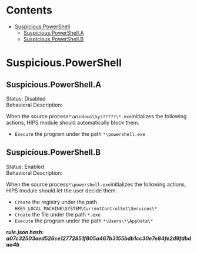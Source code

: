 



Contents
========

* [Suspicious.PowerShell](#suspiciouspowershell)
	* [Suspicious.PowerShell.A](#suspiciouspowershella)
	* [Suspicious.PowerShell.B](#suspiciouspowershellb)

# Suspicious.PowerShell

## Suspicious.PowerShell.A
  
Status: Disabled  
Behavioral Description: 

When the source process`*\Windows\Sys?????\*.exe`initializes the following actions, HIPS module should automatically block them.
- `Execute` the program under the path `*\powershell.exe`

## Suspicious.PowerShell.B
  
Status: Enabled  
Behavioral Description: 

When the source process`*\powershell.exe`initializes the following actions, HIPS module should let the user decide them.
- `Create` the registry under the path `HKEY_LOCAL_MACHINE\SYSTEM\CurrentControlSet\Services\*`
- `Create` the file under the path `*.exe`
- `Execute` the program under the path `*\Users\*\AppData\*`
  
***rule.json hash: a07c32503aed526ce12772851f805a467b3155bdb1cc30e7e84fe2d9fdbdaa4b***